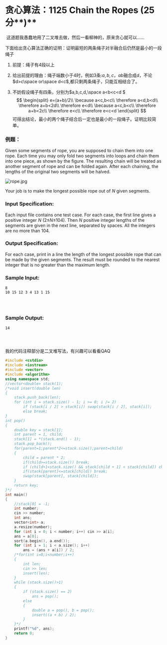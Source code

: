 # 贪心算法：**1125** **Chain the Ropes** **(25**分**)**

​	这道题我愚蠢地用了二叉堆去做，然后一看柳神的，原来贪心就可以……

​	下面给出贪心算法正确的证明：证明最短的两条绳子对半融合后仍然是最小的一段绳子

1. 前提：绳子有4段以上

2. 给出前提的理由：绳子端数小于4时，例如3条:$a,b,c$，$ab$融合成$d$，不论$d>c\space or\space d<c$,都只剩两条绳子，只能互相结合了。

3. 不妨假设绳子有四条，分别为$a,b,c,d,\space a<b<c<d $
   $$
   \begin{split}
   e=(a+b)/2\\
   \because a<c,b<c\\
   \therefore a<d,b<d\\
   \therefore a+b<2d\\
   \therefore e<d\\
   \because a<c,b<c\\
   \therefore a+b<2c\\
   \therefore e<c\\
   \therefore e<c<d
   \end{split}
   $$
   可得出结论，最小的两个绳子结合后一定也是最小的一段绳子。证明比较简单。

### 例题：

Given some segments of rope, you are supposed to chain them into one rope. Each time you may only fold two segments into loops and chain them into one piece, as shown by the figure. The resulting chain will be treated as another segment of rope and can be folded again. After each chaining, the lengths of the original two segments will be halved.

![rope.jpg](https://images.ptausercontent.com/46293e57-aa0e-414b-b5c3-7c4b2d5201e2.jpg)

Your job is to make the longest possible rope out of *N* given segments.

### Input Specification:

Each input file contains one test case. For each case, the first line gives a positive integer *N* (2≤*N*≤104). Then *N* positive integer lengths of the segments are given in the next line, separated by spaces. All the integers are no more than 104.

### Output Specification:

For each case, print in a line the length of the longest possible rope that can be made by the given segments. The result must be rounded to the nearest integer that is no greater than the maximum length.

### Sample Input:

```in
8
10 15 12 3 4 13 1 15

      
    
```

### Sample Output:

```out
14

      
    
```



我的代码注释部分是二叉堆写法，有兴趣可以看看QAQ

```c++
#include <cstdio>
#include <iostream>
#include <vector>
#include <algorithm>
using namespace std;
//vector<double> stack(1);
/*void insert(double len)
{
	stack.push_back(len);
	for (int i = stack.size() - 1; i >= 0; i /= 2)
		if (stack[i / 2] > stack[i]) swap(stack[i / 2], stack[i]);
		else break;
}
int pop()
{
	double key = stack[1];
	int parent = 1, child;
	stack[1] = *(stack.end() - 1);
	stack.pop_back();
	for(parent=1;parent*2<=stack.size();parent=child)
	{
		child = parent * 2; 
		if(child>=stack.size()) break;
		if (child+1<stack.size() && stack[child + 1] < stack[child]) child++;
		if(stack[parent]<=stack[child]) break;
		swap(stack[parent], stack[child]);
	}
	return key;
}*/
int main()
{
	//stack[0] = -1;
	int number;
	cin >> number;
	int ans;
	vector<int> a;
	a.resize(number);
	for (int i = 0; i < number; i++) cin >> a[i];
	ans = a[0];
	sort(a.begin(), a.end());
	for (int i = 1; i < a.size(); i++)
		ans = (ans + a[i]) / 2;
	/*for(int i=0;i<number;i++)
	{
		int len;
		cin >> len;
		insert(len);
	}
	while (stack.size()>1)
	{
		if (stack.size() == 2)
			ans = pop();
		else
		{
			double a = pop(), b = pop();
			insert((a + b) / 2);
		}
	}*/
	printf("%d", ans);
	return 0;
}
```

